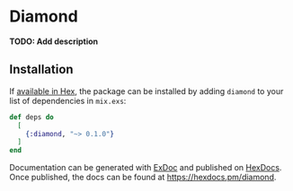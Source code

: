 # Diamond

**TODO: Add description**

## Installation

If [available in Hex](https://hex.pm/docs/publish), the package can be installed
by adding `diamond` to your list of dependencies in `mix.exs`:

```elixir
def deps do
  [
    {:diamond, "~> 0.1.0"}
  ]
end
```

Documentation can be generated with [ExDoc](https://github.com/elixir-lang/ex_doc)
and published on [HexDocs](https://hexdocs.pm). Once published, the docs can
be found at <https://hexdocs.pm/diamond>.

